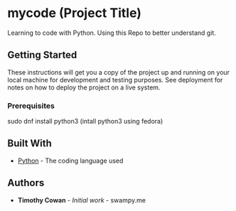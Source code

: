 # mycode (Project Title)

Learning to code with Python. Using this Repo to better understand git.

## Getting Started

These instructions will get you a copy of the project up and running on your local machine
for development and testing purposes. See deployment for notes on how to deploy the project
on a live system.

### Prerequisites

sudo dnf install python3 (intall python3 using fedora)

## Built With

* [Python](https://www.python.org/) - The coding language used

## Authors

* **Timothy Cowan** - *Initial work*  -  swampy.me
